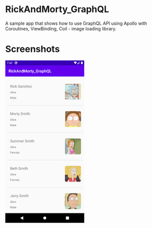 # RickAndMorty_GraphQL
A sample app that shows how to use GraphQL API using Apollo with Coroutines, ViewBinding, Coil - image loading library.


# Screenshots

<img src = "app/images/1.png" width = "250" > 
